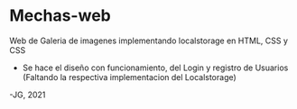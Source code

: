 # Mechas-web
Web de Galeria de imagenes implementando localstorage en HTML, CSS y CSS

  - Se hace el diseño con funcionamiento, del Login y registro de Usuarios (Faltando la respectiva implementacion del Localstorage)
  
  
  
-JG, 2021
